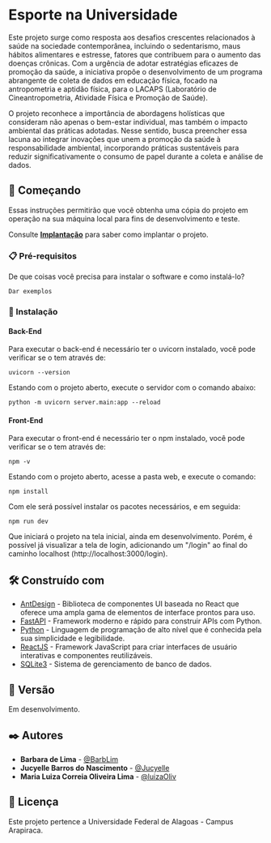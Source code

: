 # Esporte na Universidade

Este projeto surge como resposta aos desafios crescentes relacionados à saúde na sociedade contemporânea, incluindo o sedentarismo, maus hábitos alimentares e estresse, fatores que contribuem para o aumento das doenças crônicas. Com a urgência de adotar estratégias eficazes de promoção da saúde, a iniciativa propõe o desenvolvimento de um programa abrangente de coleta de dados em educação física, focado na antropometria e aptidão física, para o LACAPS (Laboratório de Cineantropometria, Atividade Física e Promoção de Saúde).


O projeto reconhece a importância de abordagens holísticas que consideram não apenas o bem-estar individual, mas também o impacto ambiental das práticas adotadas. Nesse sentido, busca preencher essa lacuna ao integrar inovações que unem a promoção da saúde à responsabilidade ambiental, incorporando práticas sustentáveis para reduzir significativamente o consumo de papel durante a coleta e análise de dados.


## 🚀 Começando

Essas instruções permitirão que você obtenha uma cópia do projeto em operação na sua máquina local para fins de desenvolvimento e teste.

Consulte **[Implantação](#-implanta%C3%A7%C3%A3o)** para saber como implantar o projeto.

### 📋 Pré-requisitos

De que coisas você precisa para instalar o software e como instalá-lo?

```
Dar exemplos
```

### 🔧 Instalação

#### Back-End

Para executar o back-end é necessário ter o uvicorn instalado, você pode verificar se o tem através de:

```
uvicorn --version
```
Estando com o projeto aberto, execute o servidor com o comando abaixo:

```
python -m uvicorn server.main:app --reload
```

#### Front-End

Para executar o front-end é necessário ter o npm instalado, você pode verificar se o tem através de:

```
npm -v
```
Estando com o projeto aberto, acesse a pasta web, e execute o comando:

```
npm install
```
Com ele será possível instalar os pacotes necessários, e em seguida:

```
npm run dev
```
Que iniciará o projeto na tela inicial, ainda em desenvolvimento. Porém, é possível já visualizar a tela de login, adicionando um "/login" ao final do caminho localhost (http://localhost:3000/login).

## 🛠️ Construído com

* [AntDesign](https://ant.design/) - Biblioteca de componentes UI baseada no React que oferece uma ampla gama de elementos de interface prontos para uso.
* [FastAPI](https://fastapi.tiangolo.com/) - Framework moderno e rápido para construir APIs com Python.
* [Python](https://www.python.org/) - Linguagem de programação de alto nível que é conhecida pela sua simplicidade e legibilidade.
* [ReactJS](https://react.dev/) - Framework JavaScript para criar interfaces de usuário interativas e componentes reutilizáveis.
* [SQLite3](https://www.sqlite.org/index.html) - Sistema de gerenciamento de banco de dados.

## 📌 Versão

Em desenvolvimento. 

## ✒️ Autores

* **Barbara de Lima** - [@BarbLim](https://github.com/BarbLim)
* **Jucyelle Barros do Nascimento** - [@Jucyelle](https://github.com/Jucyelle)
* **Maria Luiza Correia Oliveira Lima** - [@luizaOliv](https://github.com/luizaOliv)

## 📄 Licença

Este projeto pertence a Universidade Federal de Alagoas - Campus Arapiraca. 
